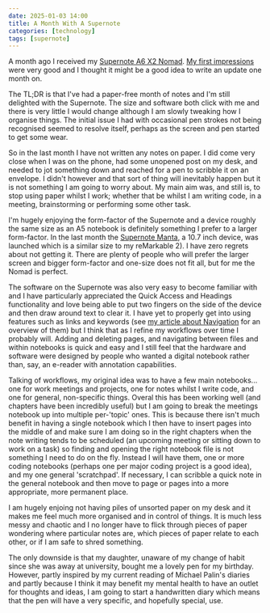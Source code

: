 ```yaml
---
date: 2025-01-03 14:00
title: A Month With A Supernote
categories: [technology]
tags: [supernote]
---
```


A month ago I received my [Supernote A6 X2 Nomad](https://supernote.com/pages/supernote-nomad). [My first impressions](https://blog.sgawolf.com/post/2024-12-08-supernote-first-impressions) were very good and I thought it might be a good idea to write an update one month on.

The TL;DR is that I've had a paper-free month of notes and I'm still delighted with the Supernote. The size and software both click with me and there is very little I would change although I am slowly tweaking how I organise things. The initial issue I had with occasional pen strokes not being recognised seemed to resolve itself, perhaps as the screen and pen started to get some wear.

So in the last month I have not written any notes on paper. I did come very close when I was on the phone, had some unopened post on my desk, and needed to jot something down and reached for a pen to scribble it on an envelope. I didn't however and that sort of thing will inevitably happen but it is not something I am going to worry about. My main aim was, and still is, to stop using paper whilst I work; whether that be whilst I am writing code, in a meeting, brainstorming or performing some other task.

I'm hugely enjoying the form-factor of the Supernote and a device roughly the same size as an A5 notebook is definitely something I prefer to a larger form-factor. In the last month the [Supernote Manta](https://supernote.com/pages/supernote-manta), a 10.7 inch device, was launched which is a similar size to my reMarkable 2). I have zero regrets about not getting it. There are plenty of people who will prefer the larger screen and bigger form-factor and one-size does not fit all, but for me the Nomad is perfect.

The software on the Supernote was also very easy to become familiar with and I have particularly appreciated the Quick Access and Headings functionality and love being able to put two fingers on the side of the device and then draw around text to clear it. I have yet to properly get into using features such as links and keywords (see [my article about Navigation](https://blog.sgawolf.com/post/2024-12-09-supernote-navigation) for an overview of them) but I think that as I refine my workflows over time I probably will. Adding and deleting pages, and navigating between files and within notebooks is quick and easy and I still feel that the hardware and software were designed by people who wanted a digital notebook rather than, say, an e-reader with annotation capabilities.

Talking of workflows, my original idea was to have a few main notebooks... one for work meetings and projects, one for notes whilst I write code, and one for general, non-specific things. Overal this has been working well (and chapters have been incredibly useful) but I am going to break the meetings notebook up into multiple per-'topic' ones. This is because there isn't much benefit in having a single notebook which I then have to insert pages into the middle of and make sure I am doing so in the right chapters when the note writing tends to be scheduled (an upcoming meeting or sitting down to work on a task) so finding and opening the right notebook file is not something I need to do on the fly. Instead I will have them, one or more coding notebooks (perhaps one per major coding project is a good idea), and my one general 'scratchpad'. If necessary, I can scribble a quick note in the general notebook and then move to page or pages into a more appropriate, more permanent place.

I am hugely enjoing not having piles of unsorted paper on my desk and it makes me feel much more organised and in control of things. It is much less messy and chaotic and I no longer have to flick through pieces of paper wondering where particular notes are, which pieces of paper relate to each other, or if I am safe to shred something.

The only downside is that my daughter, unaware of my change of habit since she was away at university, bought me a lovely pen for my birthday. However, partly inspired by my current reading of Michael Palin's diaries and partly because I think it may benefit my mental health to have an outlet for thoughts and ideas, I am going to start a handwritten diary which means that the pen will have a very specific, and hopefully special, use.

